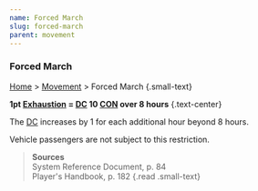 ```yaml
---
name: Forced March
slug: forced-march
parent: movement
---
```

### Forced March
[Home](dm-operations-center) > [Movement](movement-menu) > Forced March {.small-text}

**1pt [Exhaustion](exhaustion) = [DC](difficulty-class) 10 [CON](CONSTITUTION) over 8 hours** {.text-center}

The [DC](difficulty-class) increases by 1 for each additional hour beyond 8 hours.

Vehicle passengers are not subject to this restriction.

> **Sources** <br/>
> System Reference Document, p. 84<br/>
> Player's Handbook, p. 182
{.read .small-text}